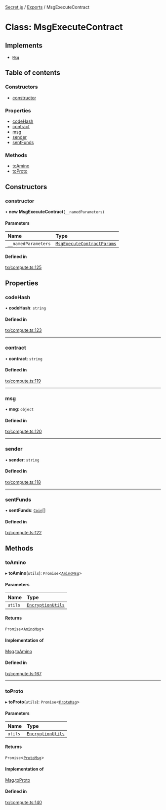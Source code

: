 [Secret.js](../README.md) / [Exports](../modules.md) / MsgExecuteContract

# Class: MsgExecuteContract

## Implements

- [`Msg`](../interfaces/Msg.md)

## Table of contents

### Constructors

- [constructor](MsgExecuteContract.md#constructor)

### Properties

- [codeHash](MsgExecuteContract.md#codehash)
- [contract](MsgExecuteContract.md#contract)
- [msg](MsgExecuteContract.md#msg)
- [sender](MsgExecuteContract.md#sender)
- [sentFunds](MsgExecuteContract.md#sentfunds)

### Methods

- [toAmino](MsgExecuteContract.md#toamino)
- [toProto](MsgExecuteContract.md#toproto)

## Constructors

### constructor

• **new MsgExecuteContract**(`__namedParameters`)

#### Parameters

| Name | Type |
| :------ | :------ |
| `__namedParameters` | [`MsgExecuteContractParams`](../interfaces/MsgExecuteContractParams.md) |

#### Defined in

[tx/compute.ts:125](https://github.com/scrtlabs/secret.js/blob/839fe3d/src/tx/compute.ts#L125)

## Properties

### codeHash

• **codeHash**: `string`

#### Defined in

[tx/compute.ts:123](https://github.com/scrtlabs/secret.js/blob/839fe3d/src/tx/compute.ts#L123)

___

### contract

• **contract**: `string`

#### Defined in

[tx/compute.ts:119](https://github.com/scrtlabs/secret.js/blob/839fe3d/src/tx/compute.ts#L119)

___

### msg

• **msg**: `object`

#### Defined in

[tx/compute.ts:120](https://github.com/scrtlabs/secret.js/blob/839fe3d/src/tx/compute.ts#L120)

___

### sender

• **sender**: `string`

#### Defined in

[tx/compute.ts:118](https://github.com/scrtlabs/secret.js/blob/839fe3d/src/tx/compute.ts#L118)

___

### sentFunds

• **sentFunds**: [`Coin`](../interfaces/Coin.md)[]

#### Defined in

[tx/compute.ts:122](https://github.com/scrtlabs/secret.js/blob/839fe3d/src/tx/compute.ts#L122)

## Methods

### toAmino

▸ **toAmino**(`utils`): `Promise`<[`AminoMsg`](../modules.md#aminomsg)\>

#### Parameters

| Name | Type |
| :------ | :------ |
| `utils` | [`EncryptionUtils`](../interfaces/EncryptionUtils.md) |

#### Returns

`Promise`<[`AminoMsg`](../modules.md#aminomsg)\>

#### Implementation of

[Msg](../interfaces/Msg.md).[toAmino](../interfaces/Msg.md#toamino)

#### Defined in

[tx/compute.ts:167](https://github.com/scrtlabs/secret.js/blob/839fe3d/src/tx/compute.ts#L167)

___

### toProto

▸ **toProto**(`utils`): `Promise`<[`ProtoMsg`](../interfaces/ProtoMsg.md)\>

#### Parameters

| Name | Type |
| :------ | :------ |
| `utils` | [`EncryptionUtils`](../interfaces/EncryptionUtils.md) |

#### Returns

`Promise`<[`ProtoMsg`](../interfaces/ProtoMsg.md)\>

#### Implementation of

[Msg](../interfaces/Msg.md).[toProto](../interfaces/Msg.md#toproto)

#### Defined in

[tx/compute.ts:140](https://github.com/scrtlabs/secret.js/blob/839fe3d/src/tx/compute.ts#L140)
